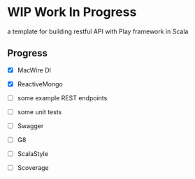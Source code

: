 # WIP Work In Progress

a template for building restful API with Play framework in Scala

## Progress
- [x] MacWire DI
- [x] ReactiveMongo
- [ ] some example REST endpoints
- [ ] some unit tests
- [ ] Swagger
- [ ] G8
- [ ] ScalaStyle
- [ ] Scoverage


